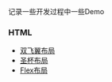 记录一些开发过程中一些Demo

### HTML
- [双飞翼布局](./html/shuang_fei_yi_layout.html)
- [圣杯布局](./html/shenbei_layout.html)
- [Flex布局](./html/flex_layout.html)
